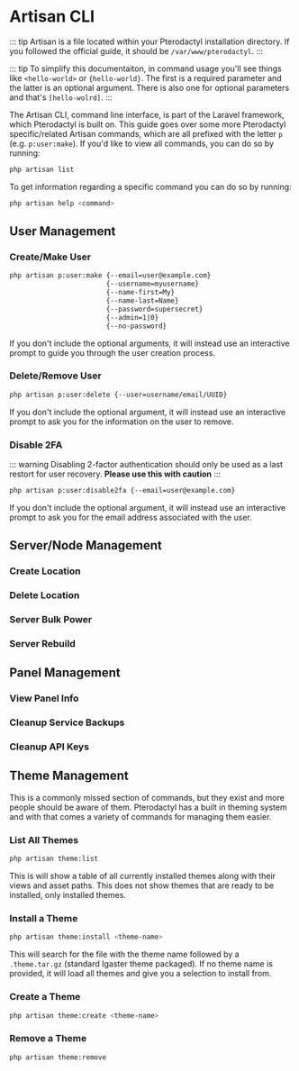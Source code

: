 # Artisan CLI

::: tip
Artisan is a file located within your Pterodactyl installation directory. If you followed the official guide, it should be `/var/www/pterodactyl`.
:::

::: tip
To simplify this documentaiton, in command usage you'll see things like `<hello-world>` or `{hello-world}`. The first is a required parameter and the latter is an optional argument. There is also one for optional parameters and that's `[hello-wolrd]`.
:::

The Artisan CLI, command line interface, is part of the Laravel framework, which Pterodactyl is built on. This guide goes over some more Pterodactyl specific/related Artisan commands, which are all prefixed with the letter `p` (e.g. `p:user:make`). If you'd like to view all commands, you can do so by running:

```bash
php artisan list
```

To get information regarding a specific command you can do so by running:

```bash
php artisan help <command>
```

## User Management

### Create/Make User

```bash
php artisan p:user:make {--email=user@example.com}
                        {--username=myusername}
                        {--name-first=My}
                        {--name-last=Name}
                        {--password=supersecret}
                        {--admin=1|0}
                        {--no-password}
```

If you don't include the optional arguments, it will instead use an interactive prompt to guide you through the user creation process.

### Delete/Remove User

```bash
php artisan p:user:delete {--user=username/email/UUID}
```

If you don't include the optional argument, it will instead use an interactive prompt to ask you for the information on the user to remove.

### Disable 2FA

::: warning
Disabling 2-factor authentication should only be used as a last restort for user recovery. **Please use this with caution**
:::

```bash
php artisan p:user:disable2fa {--email=user@example.com}
```

If you don't include the optional argument, it will instead use an interactive prompt to ask you for the email address associated with the user.

## Server/Node Management

### Create Location

### Delete Location

### Server Bulk Power

### Server Rebuild

## Panel Management

### View Panel Info

### Cleanup Service Backups

### Cleanup API Keys

## Theme Management

This is a commonly missed section of commands, but they exist and more people should be aware of them. Pterodactyl has a built in theming system and with that comes a variety of commands for managing them easier.

### List All Themes

```bash
php artisan theme:list
```

This is will show a table of all currently installed themes along with their views and asset paths. This does not show themes that are ready to be installed, only installed themes.

### Install a Theme

```bash
php artisan theme:install <theme-name>
```

This will search for the file with the theme name followed by a `.theme.tar.gz` (standard Igaster theme packaged). If no theme name is provided, it will load all themes and give you a selection to install from.

### Create a Theme

```bash
php artisan theme:create <theme-name>
```

### Remove a Theme

```bash
php artisan theme:remove 
```
